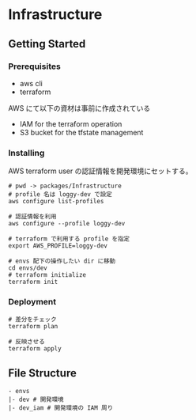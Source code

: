 # Infrastructure

## Getting Started

### Prerequisites

- aws cli
- terraform

AWS にて以下の資材は事前に作成されている

- IAM for the terraform operation
- S3 bucket for the tfstate management

### Installing

AWS terraform user の認証情報を開発環境にセットする。

```shell
# pwd -> packages/Infrastructure
# profile 名は loggy-dev で設定
aws configure list-profiles

# 認証情報を利用
aws configure --profile loggy-dev

# terraform で利用する profile を指定
export AWS_PROFILE=loggy-dev

# envs 配下の操作したい dir に移動
cd envs/dev
# terraform initialize
terraform init
```

### Deployment

```shell
# 差分をチェック
terraform plan

# 反映させる
terraform apply
```

## File Structure

```
- envs
|- dev # 開発環境
|- dev_iam # 開発環境の IAM 周り
```

